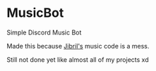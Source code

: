 # MusicBot
Simple Discord Music Bot

Made this because [Jibril's](https://github.com/bakapear/Jibril) music code is a mess.

Still not done yet like almost all of my projects xd